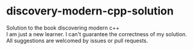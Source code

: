 # discovery-modern-cpp-solution  
Solution to the book discovering modern c++  
I am just a new learner. I can't guarantee the correctness of my solution.  
All suggestions are welcomed by issues or pull requests.
